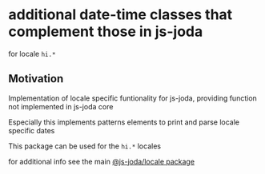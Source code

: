 # additional date-time classes that complement those in js-joda 

for locale `hi.*` 

## Motivation

Implementation of locale specific funtionality for js-joda, providing function not implemented in js-joda core

Especially this implements patterns elements to print and parse locale specific dates

This package can be used for the `hi.*` locales

for additional info see the main [@js-joda/locale package](https://www.npmjs.com/package/@js-joda/locale)
